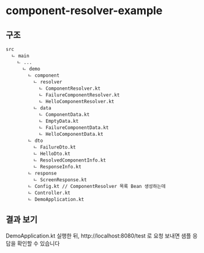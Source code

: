 # component-resolver-example

## 구조
```
src
  ㄴ main
    ㄴ ...
      ㄴ demo
        ㄴ component
          ㄴ resolver
            ㄴ ComponentResolver.kt
            ㄴ FailureComponentResolver.kt
            ㄴ HelloComponentResolver.kt
          ㄴ data
            ㄴ ComponentData.kt
            ㄴ EmptyData.kt
            ㄴ FailureComponentData.kt
            ㄴ HelloComponentData.kt
        ㄴ dto
          ㄴ FailureDto.kt
          ㄴ HelloDto.kt
          ㄴ ResolvedComponentInfo.kt
          ㄴ ResponseInfo.kt
        ㄴ response
          ㄴ ScreenResponse.kt
        ㄴ Config.kt // ComponentResolver 목록 Bean 생성하는데
        ㄴ Controller.kt
        ㄴ DemoApplication.kt
```

## 결과 보기

DemoApplication.kt 실행한 뒤, http://localhost:8080/test 로 요청 보내면 샘플 응답을 확인할 수 있습니다
